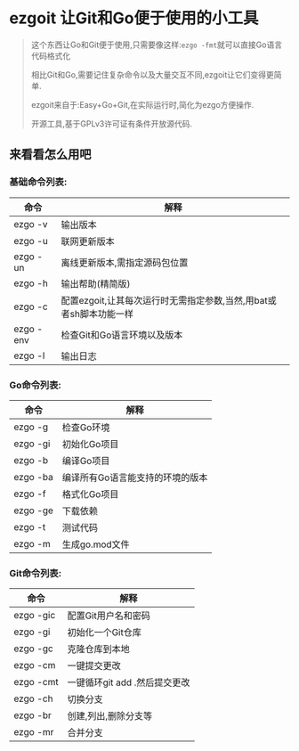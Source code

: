 #  ezgoit 让Git和Go便于使用的小工具

> 这个东西让Go和Git便于使用,只需要像这样:`ezgo -fmt`就可以直接Go语言代码格式化
>
> 相比Git和Go,需要记住复杂命令以及大量交互不同,ezgoit让它们变得更简单.
>
> ezgoit来自于:Easy+Go+Git,在实际运行时,简化为ezgo方便操作.
>
> 开源工具,基于GPLv3许可证有条件开放源代码.

## 来看看怎么用吧

### 基础命令列表:

| 命令      | 解释                                                         |
| --------- | ------------------------------------------------------------ |
| ezgo -v   | 输出版本                                                     |
| ezgo -u   | 联网更新版本                                                 |
| ezgo -un  | 离线更新版本,需指定源码包位置                                |
| ezgo -h   | 输出帮助(精简版)                                             |
| ezgo -c   | 配置ezgoit,让其每次运行时无需指定参数,当然,用bat或者sh脚本功能一样 |
| ezgo -env | 检查Git和Go语言环境以及版本                                  |
| ezgo -l   | 输出日志                                                     |

### Go命令列表:

| 命令     | 解释                             |
| -------- | -------------------------------- |
| ezgo -g  | 检查Go环境                       |
| ezgo -gi | 初始化Go项目                     |
| ezgo -b  | 编译Go项目                       |
| ezgo -ba | 编译所有Go语言能支持的环境的版本 |
| ezgo -f  | 格式化Go项目                     |
| ezgo -ge | 下载依赖                         |
| ezgo -t  | 测试代码                         |
| ezgo -m  | 生成go.mod文件                   |

### Git命令列表:

| 命令      | 解释                          |
| --------- | ----------------------------- |
| ezgo -gic | 配置Git用户名和密码           |
| ezgo -gi  | 初始化一个Git仓库             |
| ezgo -gc  | 克隆仓库到本地                |
| ezgo -cm  | 一键提交更改                  |
| ezgo -cmt | 一键循环git add .然后提交更改 |
| ezgo -ch  | 切换分支                      |
| ezgo -br  | 创建,列出,删除分支等          |
| ezgo -mr  | 合并分支                      |

